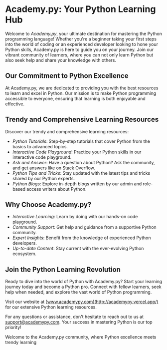 # Academy.py: Your Python Learning Hub

Welcome to *Academy.py*, your ultimate destination for mastering the Python programming language! Whether you're a beginner taking your first steps into the world of coding or an experienced developer looking to hone your Python skills, Academy.py is here to guide you on your journey. Join our vibrant community of learners, where you can not only learn Python but also seek help and share your knowledge with others.

## Our Commitment to Python Excellence

At Academy.py, we are dedicated to providing you with the best resources to learn and excel in Python. Our mission is to make Python programming accessible to everyone, ensuring that learning is both enjoyable and effective.

## Trendy and Comprehensive Learning Resources

Discover our trendy and comprehensive learning resources:

- *Python Tutorials*: Step-by-step tutorials that cover Python from the basics to advanced topics.
- *Interactive Code Playground*: Practice your Python skills in our interactive code playground.
- *Ask and Answer*: Have a question about Python? Ask the community, and get answers like on Stack Overflow.
- *Python Tips and Tricks*: Stay updated with the latest tips and tricks shared by our Python experts.
- *Python Blogs*: Explore in-depth blogs written by our admin and role-based access writers about Python.

## Why Choose Academy.py?

- *Interactive Learning*: Learn by doing with our hands-on code playground.
- *Community Support*: Get help and guidance from a supportive Python community.
- *Expert Insights*: Benefit from the knowledge of experienced Python developers.
- *Up-to-date Content*: Stay current with the ever-evolving Python ecosystem.

## Join the Python Learning Revolution

Ready to dive into the world of Python with Academy.py? Start your learning journey today and become a Python pro. Connect with fellow learners, seek help when needed, and explore the vast world of Python programming.

Visit our website at [www.academypy.com](http://academypy.vercel.app/) for our extensive Python learning resources.

For any questions or assistance, don't hesitate to reach out to us at [support@academypy.com](mailto:support@academypy.com). Your success in mastering Python is our top priority!

Welcome to the Academy.py community, where Python excellence meets trendy learning
